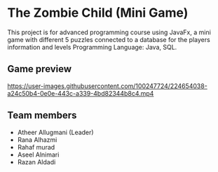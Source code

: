 # The Zombie Child (Mini Game)
 This project is for advanced programming course using JavaFx,
 a mini game with different 5 puzzles connected to a database for the players information and levels
 Programming Language: Java, SQL.
 ## Game preview
https://user-images.githubusercontent.com/100247724/224654038-a24c50b4-0e0e-443c-a339-4bd82344b8c4.mp4
 ## Team members
 - Atheer Allugmani (Leader)
 - Rana Alhazmi
 - Rahaf murad
 - Aseel Alnimari
 - Razan Aldadi
